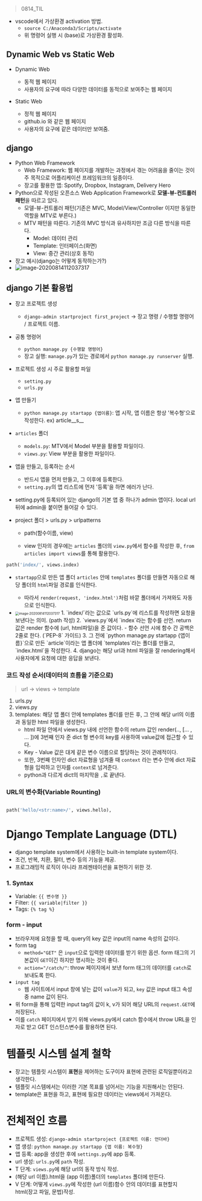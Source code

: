 > 0814_TIL



- vscode에서 가상환경 activation 방법.
  - `source C:/Anaconda3/Scripts/activate`
  - 위 명령어 실행 시 (base)로 가상환경 활성화.



## Dynamic Web vs Static Web

- Dynamic Web
  - 동적 웹 페이지
  - 사용자의 요구에 따라 다양한 데이터를 동적으로 보여주는 웹 페이지



- Static Web
  - 정적 웹 페이지
  - github.io 와 같은 웹 페이지
  - 사용자의 요구에 같은 데이터만 보여줌.





## django

- Python Web Framework
  - Web Framework: 웹 페이지를 개발하는 과정에서 겪는 어려움을 줄이는 것이 주 목적으로 어플리케이션 프레임워크의 일종이다.
  - 장고를 활용한 앱: Spotify, Dropbox, Instagram, Delivery Hero
- Python으로 작성된 오픈소스 Web Application Framework로 **모델-뷰-컨트롤러 패턴**을 따르고 있다.
  - 모델-뷰-컨트롤러 패턴(기존은 MVC, Model/View/Controller 이지만 동일한 역할을 MTV로 부른다.)
  - MTV 패턴을 따른다. 기존의 MVC 방식과 유사하지만 조금 다른 방식을 따른다.
    - Model: 데이터 관리
    - Template: 인터페이스(화면)
    - View: 중간 관리(상호 동작)
- 장고 예시(django는 어떻게 동작하는가?)
- ![image-20200814112037317](0814_TIL.assets/image-20200814112037317.png)





## django 기본 활용법

- 장고 프로젝트 생성 
  - `django-admin startproject first_project` -> 장고 명령 / 수행할 명령어 / 프로젝트 이름.
- 공통 명령어
  - `python manage.py {수행할 명령어}`
  - 장고 실행: `manage.py`가 있는 경로에서 `python manage.py runserver` 실행.

- 프로젝트 생성 시 주로 활용할 파일
  - `setting.py`
  - `urls.py`
- 앱 만들기
  - `python manage.py startapp {앱이름}`: 앱 시작, 앱 이름은 항상 '복수형'으로 작성한다. ex) article__s__

- `articles` 폴더
  - `models.py`: MTV에서 Model 부분을 활용할 파일이다.
  - `views.py`: View 부분을 활용한 파일이다.

- 앱을 만들고, 등록하는 순서

  - 반드시 앱을 먼저 만들고, 그 이후에 등록한다.
  - `setting.py`의 앱 리스트에 먼저 '등록'을 하면 에러가 난다.

- setting.py에 등록되어 있는 django의 기본 앱 중 하나가 admin 앱이다. local url 뒤에 admin을 붙이면 들어갈 수 있다.

- project 폴더 > urls.py > urlpatterns

  - path(함수이름, view)

  - view 인자의 경우에는 `articles` 폴더의 `view.py`에서 함수를 작성한 후, `from articles import views`를 통해 활용한다.

```python
path('index/', views.index)
```

- `startapp`으로 만든 앱 폴더 `articles` 안에 `templates` 폴더를 만들면 자동으로 해당 폴더의 `html`파일 경로를 인식한다.
  - 따라서 `render(request, 'index.html')`처럼 바깥 폴더에서 가져와도 자동으로 인식한다.



- <img src="0814_TIL.assets/image-20200814112037317.png" alt="image-20200814112037317" style="zoom:60%;" />
  1. `index/`라는 값으로 `urls.py`에 리스트를 작성하면 요청을 보낸다는 의미. (path 작성)
  2. `views.py`에서 `index`라는 함수를 선언. return 값은 render 함수에 (url, html파일)을 준 값이다.
     - 함수 선언 시에 함수 간 공백은 2줄로 한다. (`PEP-8` 가이드)
  3. 그 전에 `python manage.py startapp {앱이름}`으로 만든 `article`이라는 앱 폴더에 `templates`라는 폴더를 만들고, `index.html`을 작성한다.
  4. django는 해당 url과 html 파일을 잘 rendering해서 사용자에게 요청에 대한 응답을 보낸다.





### 코드 작성 순서(데이터의 흐름을 기준으로)

> url -> views -> template

1. urls.py
2. views.py
3. templates: 해당 앱 폴더 안에 templates 폴더를 만든 후, 그 안에 해당 url의 이름과 동일한 html 파일을 생성한다.
   - html 파일 안에서 views.py 내에 선언한 함수의 return 값인 render(.., [... , ... ])에 3번째 인자 준 dict 형 변수의 key를 사용하여 value값에 접근할 수 있다.
   - Key - Value 값은 대게 같은 변수 이름으로 할당하는 것이 관례적이다.
   - 또한, 3번째 인자인 dict 자료형을 넘겨줄 때 `context` 라는 변수 안에 dict 자료형을 입력하고 인자를 `context`로 넘겨준다.
   - python과 다르게 dict의 마지막을 `,`로 끝낸다.



### URL의 변수화(Variable Rounting)

```python

path('hello/<str:name>/', views.hello),
```





# Django Template Language (DTL)

- django template system에서 사용하는 built-in template system이다.
- 조건, 반복, 치환, 필터, 변수 등의 기능을 제공.
- 프로그래밍적 로직이 아니라 프레젠테이션을 표현하기 위한 것.



### 1. Syntax

- Variable: `{{ 변수명 }}`
- Filter: `{{ variable|filter }}`
- Tags: `{% tag %}`



### form - input

- 브라우저에 요청을 할 때, query의 key 값은 input의 name 속성의 값이다.
- form tag
  - `method="GET"` 은 `input`으로 입력한 데이터를 받기 위한 옵션. form 태그의 기본값이 `GET`이긴 하지만 명시하는 것이 좋다.
  - `action="/catch/"`: throw 페이지에서 보낸 form 태그의 데이터를 `catch`로 보내도록 한다.
- `input tag`
  - 웹 사이트에서 input 창에 넣는 값이 `value`가 되고, `key` 값은 input 태그 속성 중 name 값이 된다.
- 위 form을 통해 입력한 input tag의 값이 k, v가 되어 해당 URL의 `request.GET`에 저장된다.
- 이를 `catch` 페이지에서 받기 위해 views.py에서 catch 함수에서 throw URL을 인자로 받고 GET 인스턴스변수를 활용하면 된다.







# 템플릿 시스템 설계 철학

- 장고는 템플릿 시스템이 **표현**을 제어하는 도구이자 표현에 관련된 로직일뿐이라고 생각한다.
- 템플릿 시스템에서는 이러한 기본 목표를 넘어서는 기능을 지원해서는 안된다.
- template은 표현을 하고, 표현에 필요한 데이터는 views에서 가져온다. 





# 전체적인 흐름

- 프로젝트 생성: `django-admin startproject {프로젝트 이름: 언더바}`
- 앱 생성: `python manage.py startapp {앱 이름: 복수형}`
- 앱 등록: app을 생성한 후에 `settings.py`에 app 등록.
- url 생성: `urls.py`에 `path` 작성.
- T 단계: `views.py`에 해당 url의 동작 방식 작성.
- (해당 url 이름).html을 (app 이름)폴더의 `templates` 폴더에 만든다.
- V 단계: 어떻게 `views.py`에 작성한 (url 이름)함수 안의 데이터를 표현할지 html(장고 파일, 문법)작성.